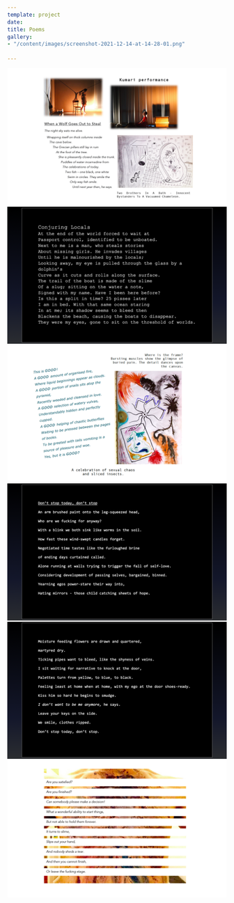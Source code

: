 ```yaml
---
template: project
date: 
title: Poems
gallery:
- "/content/images/screenshot-2021-12-14-at-14-28-01.png"

---
```

![](/content/images/screenshot-2021-12-14-at-14-26-42.png)![](/content/images/screenshot-2021-12-14-at-14-37-09.png)![](/content/images/screenshot-2021-12-14-at-14-27-10.png)![](/content/images/screenshot-2021-12-14-at-14-37-22.png)![](/content/images/screenshot-2021-12-14-at-14-37-29.png)![](/content/images/screenshot-2021-12-14-at-14-27-25.png)